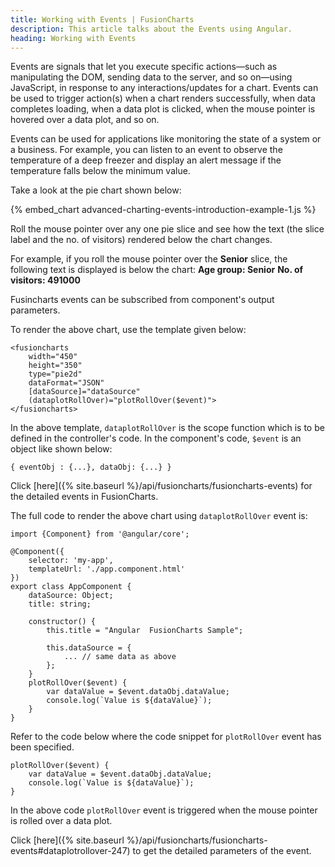 ```yaml
---
title: Working with Events | FusionCharts
description: This article talks about the Events using Angular.
heading: Working with Events
---
```


Events are signals that let you execute specific actions—such as manipulating the DOM, sending data to the server, and so on—using JavaScript, in response to any interactions/updates for a chart. Events can be used to trigger action(s) when a chart renders successfully, when data completes loading, when a data plot is clicked, when the mouse pointer is hovered over a data plot, and so on.

Events can be used for applications like monitoring the state of a system or a business. For example, you can listen to an event to observe the temperature of a deep freezer and display an alert message if the temperature falls below the minimum value.

Take a look at the pie chart shown below:

{% embed_chart advanced-charting-events-introduction-example-1.js %}

Roll the mouse pointer over any one pie slice and see how the text (the slice label and the no. of visitors) rendered below the chart changes.

For example, if you roll the mouse pointer over the __Senior__ slice, the following text is displayed is below the chart:
__Age group: Senior__
__No. of visitors: 491000__

Fusincharts events can be subscribed from component's output parameters.

To render the above chart, use the template given below:

```
<fusioncharts
	width="450"
	height="350"
	type="pie2d"
	dataFormat="JSON"
	[dataSource]="dataSource"
	(dataplotRollOver)="plotRollOver($event)">
</fusioncharts>
```

In the above template, `dataplotRollOver` is the scope function which is to be defined in the controller's code. In the component's code, `$event` is an object like shown below:

`{ eventObj : {...}, dataObj: {...} }`

Click [here]({% site.baseurl %}/api/fusioncharts/fusioncharts-events) for the detailed events in FusionCharts.

The full code to render the above chart using `dataplotRollOver` event is:

```
import {Component} from '@angular/core';

@Component({
    selector: 'my-app',
    templateUrl: './app.component.html'
})
export class AppComponent {
    dataSource: Object;
    title: string;

    constructor() {
        this.title = "Angular  FusionCharts Sample";

        this.dataSource = {
            ... // same data as above
        };
    }
    plotRollOver($event) {
        var dataValue = $event.dataObj.dataValue;
        console.log(`Value is ${dataValue}`);
    }
}
```

Refer to the code below where the code snippet for `plotRollOver` event has been specified.

```
plotRollOver($event) {
    var dataValue = $event.dataObj.dataValue;
    console.log(`Value is ${dataValue}`);
}
```

In the above code `plotRollOver` event is triggered when the mouse pointer is rolled over a data plot. 

Click [here]({% site.baseurl %}/api/fusioncharts/fusioncharts-events#dataplotrollover-247) to get the detailed parameters of the event.